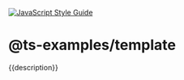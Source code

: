 [![JavaScript Style Guide](https://img.shields.io/badge/code_style-standard-brightgreen.svg)](https://standardjs.com)

# @ts-examples/template

{{description}}
